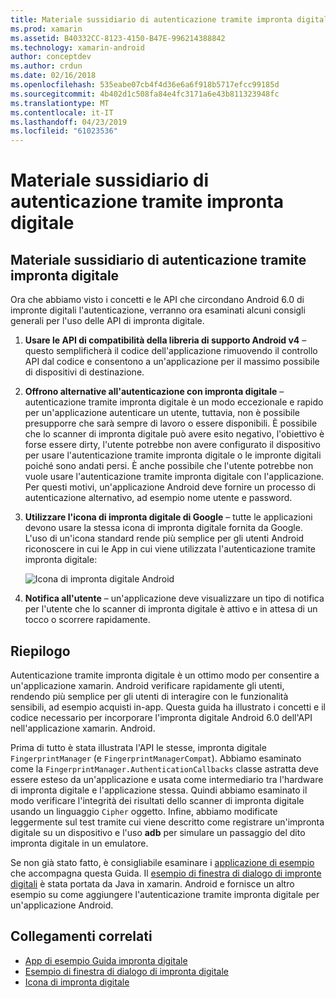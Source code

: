 ```yaml
---
title: Materiale sussidiario di autenticazione tramite impronta digitale
ms.prod: xamarin
ms.assetid: B40332CC-8123-4150-B47E-996214388842
ms.technology: xamarin-android
author: conceptdev
ms.author: crdun
ms.date: 02/16/2018
ms.openlocfilehash: 535eabe07cb4f4d36e6a6f918b5717efcc99185d
ms.sourcegitcommit: 4b402d1c508fa84e4fc3171a6e43b811323948fc
ms.translationtype: MT
ms.contentlocale: it-IT
ms.lasthandoff: 04/23/2019
ms.locfileid: "61023536"
---
```

# <a name="fingerprint-authentication-guidance"></a>Materiale sussidiario di autenticazione tramite impronta digitale

## <a name="fingerprint-authentication-guidance"></a>Materiale sussidiario di autenticazione tramite impronta digitale

Ora che abbiamo visto i concetti e le API che circondano Android 6.0 di impronte digitali l'autenticazione, verranno ora esaminati alcuni consigli generali per l'uso delle API di impronta digitale.

1. **Usare le API di compatibilità della libreria di supporto Android v4** &ndash; questo semplificherà il codice dell'applicazione rimuovendo il controllo API dal codice e consentono a un'applicazione per il massimo possibile di dispositivi di destinazione.
2. **Offrono alternative all'autenticazione con impronta digitale** &ndash; autenticazione tramite impronta digitale è un modo eccezionale e rapido per un'applicazione autenticare un utente, tuttavia, non è possibile presupporre che sarà sempre di lavoro o essere disponibili. È possibile che lo scanner di impronta digitale può avere esito negativo, l'obiettivo è forse essere dirty, l'utente potrebbe non avere configurato il dispositivo per usare l'autenticazione tramite impronta digitale o le impronte digitali poiché sono andati persi. È anche possibile che l'utente potrebbe non vuole usare l'autenticazione tramite impronta digitale con l'applicazione. Per questi motivi, un'applicazione Android deve fornire un processo di autenticazione alternativo, ad esempio nome utente e password.
3. **Utilizzare l'icona di impronta digitale di Google** &ndash; tutte le applicazioni devono usare la stessa icona di impronta digitale fornita da Google. L'uso di un'icona standard rende più semplice per gli utenti Android riconoscere in cui le App in cui viene utilizzata l'autenticazione tramite impronta digitale: 
    
    ![Icona di impronta digitale Android](summary-images/ic-fp-40px.png)
    
4. **Notifica all'utente** &ndash; un'applicazione deve visualizzare un tipo di notifica per l'utente che lo scanner di impronta digitale è attivo e in attesa di un tocco o scorrere rapidamente. 

## <a name="summary"></a>Riepilogo

Autenticazione tramite impronta digitale è un ottimo modo per consentire a un'applicazione xamarin. Android verificare rapidamente gli utenti, rendendo più semplice per gli utenti di interagire con le funzionalità sensibili, ad esempio acquisti in-app. Questa guida ha illustrato i concetti e il codice necessario per incorporare l'impronta digitale Android 6.0 dell'API nell'applicazione xamarin. Android.

Prima di tutto è stata illustrata l'API le stesse, impronta digitale `FingerprintManager` (e `FingerprintManagerCompat`). Abbiamo esaminato come la `FingerprintManager.AuthenticationCallbacks` classe astratta deve essere esteso da un'applicazione e usata come intermediario tra l'hardware di impronta digitale e l'applicazione stessa. Quindi abbiamo esaminato il modo verificare l'integrità dei risultati dello scanner di impronta digitale usando un linguaggio `Cipher` oggetto. Infine, abbiamo modificate leggermente sul test tramite cui viene descritto come registrare un'impronta digitale su un dispositivo e l'uso **adb** per simulare un passaggio del dito impronta digitale in un emulatore. 

Se non già stato fatto, è consigliabile esaminare i [applicazione di esempio](https://github.com/xamarin/monodroid-samples/tree/master/FingerprintGuide) che accompagna questa Guida. Il [esempio di finestra di dialogo di impronte digitali](https://developer.xamarin.com/samples/monodroid/android-m/FingerprintDialog/) è stata portata da Java in xamarin. Android e fornisce un altro esempio su come aggiungere l'autenticazione tramite impronta digitale per un'applicazione Android.



## <a name="related-links"></a>Collegamenti correlati

- [App di esempio Guida impronta digitale](https://github.com/xamarin/monodroid-samples/tree/master/FingerprintGuide)
- [Esempio di finestra di dialogo di impronta digitale](https://developer.xamarin.com/samples/monodroid/android-m/FingerprintDialog/)
- [Icona di impronta digitale](https://raw.githubusercontent.com/xamarin/monodroid-samples/master/FingerprintGuide/FingerprintSampleApp/Resources/drawable-hdpi/ic_fp_40px.png)
